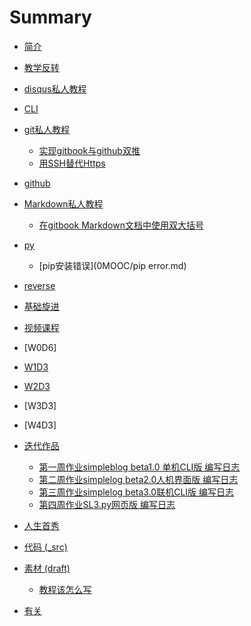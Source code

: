 # Summary
- [简介](README.md)
- [教学反转](0MOOC/README.md)
 - [disqus私人教程](0MOOC/DISQUS.md)
 - [CLI](0MOOC/CLI.md)
 - [git私人教程](0MOOC/git.md)
   - [实现gitbook与github双推](0MOOC/doublepush.md)
   - [用SSH替代Https](0MOOC/SSH.md)
 - [github](0MOOC/github.md)
 - [Markdown私人教程](0MOOC/md.md)
   - [在gitbook Markdown文档中使用双大括号](0MOOC/dakuohao.md)
 - [py](0MOOC/py.md)
   - [pip安装错误](0MOOC/pip error.md)
 - [reverse](0MOOC/reverse.md)

- [基础旋进](1sTry/README.md)

- [视频课程](lectures/README.md)
 - [W0D6]
 - [W1D3](0MOOC/Lecture2.md)
 - [W2D3](1sTry/Lecture3.md)
 - [W3D3]
 - [W4D3]
- [迭代作品](2nDev/README.md)
  - [第一周作业simpleblog beta1.0 单机CLI版 编写日志](1sTry/w0ex1.md)
  - [第二周作业simplelog beta2.0人机界面版 编写日志](2nDev/w2ex0.md)
  - [第三周作业simplelog beta3.0联机CLI版 编写日志](2nDev/w3ex0.md)
  - [第四周作业SL3.py网页版 编写日志](2nDev/w4ex0.md)
- [人生首秀](3rDemo/README.md)
- [代码 (_src)](_src/README.md)
- [素材 (draft)](draft/README.md)
  + [教程该怎么写](draft/how2tutorial.md)
- [有关](ABOUT.md) 
